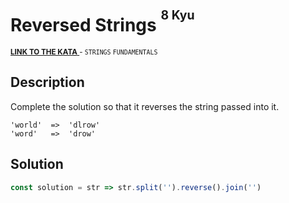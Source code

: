 <h1>Reversed Strings <sup><sup>8 Kyu</sup></sup></h1>

<sup>
  <a href="https://www.codewars.com/kata/5168bb5dfe9a00b126000018">
    <strong>LINK TO THE KATA</strong>
  </a> - <code>STRINGS</code> <code>FUNDAMENTALS</code>
</sup>

## Description

Complete the solution so that it reverses the string passed into it.

```
'world'  =>  'dlrow'
'word'   =>  'drow'
```

## Solution

```javascript
const solution = str => str.split('').reverse().join('')
```
